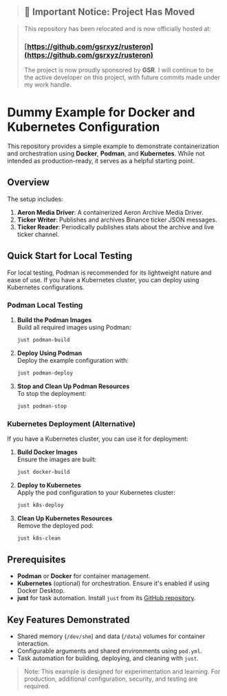 > ## 📢 Important Notice: Project Has Moved

> This repository has been relocated and is now officially hosted at:
> ### **[https://github.com/gsrxyz/rusteron](https://github.com/gsrxyz/rusteron)**
>
> The project is now proudly sponsored by **GSR**. I will continue to be the active developer on this project, with future commits made under my work handle.

# Dummy Example for Docker and Kubernetes Configuration

This repository provides a simple example to demonstrate containerization and orchestration using **Docker**, **Podman**, and **Kubernetes**. While not intended as production-ready, it serves as a helpful starting point.

## Overview

The setup includes:

1. **Aeron Media Driver**: A containerized Aeron Archive Media Driver.
2. **Ticker Writer**: Publishes and archives Binance ticker JSON messages.
3. **Ticker Reader**: Periodically publishes stats about the archive and live ticker channel.

## Quick Start for Local Testing

For local testing, Podman is recommended for its lightweight nature and ease of use. If you have a Kubernetes cluster, you can deploy using Kubernetes configurations.

### Podman Local Testing

1. **Build the Podman Images**  
   Build all required images using Podman:
   ```bash
   just podman-build
   ```

2. **Deploy Using Podman**  
   Deploy the example configuration with:
   ```bash
   just podman-deploy
   ```

3. **Stop and Clean Up Podman Resources**  
   To stop the deployment:
   ```bash
   just podman-stop
   ```

### Kubernetes Deployment (Alternative)

If you have a Kubernetes cluster, you can use it for deployment:

1. **Build Docker Images**  
   Ensure the images are built:
   ```bash
   just docker-build
   ```

2. **Deploy to Kubernetes**  
   Apply the pod configuration to your Kubernetes cluster:
   ```bash
   just k8s-deploy
   ```

3. **Clean Up Kubernetes Resources**  
   Remove the deployed pod:
   ```bash
   just k8s-clean
   ```

## Prerequisites

- **Podman** or **Docker** for container management.
- **Kubernetes** (optional) for orchestration. Ensure it's enabled if using Docker Desktop.
- **just** for task automation. Install `just` from its [GitHub repository](https://github.com/casey/just).

## Key Features Demonstrated

- Shared memory (`/dev/shm`) and data (`/data`) volumes for container interaction.
- Configurable arguments and shared environments using `pod.yml`.
- Task automation for building, deploying, and cleaning with `just`.

> Note: This example is designed for experimentation and learning. For production, additional configuration, security, and testing are required.